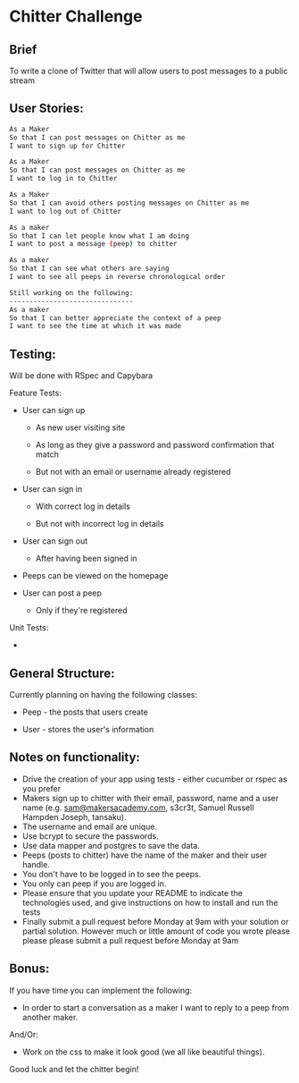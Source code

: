 Chitter Challenge
=================

Brief
------

To write a clone of Twitter that will allow users to post messages to a public stream

User Stories:
-------

```sh
As a Maker
So that I can post messages on Chitter as me
I want to sign up for Chitter

As a Maker
So that I can post messages on Chitter as me
I want to log in to Chitter

As a Maker
So that I can avoid others posting messages on Chitter as me
I want to log out of Chitter

As a maker
So that I can let people know what I am doing  
I want to post a message (peep) to chitter

As a maker
So that I can see what others are saying  
I want to see all peeps in reverse chronological order

Still working on the following:
-------------------------------
As a maker
So that I can better appreciate the context of a peep
I want to see the time at which it was made
```

Testing:
--------

Will be done with RSpec and Capybara

Feature Tests:

* User can sign up
	
	* As new user visiting site

	* As long as they give a password and password confirmation that match

	* But not with an email or username already registered

* User can sign in

	* With correct log in details

	* But not with incorrect log in details

* User can sign out

	* After having been signed in

* Peeps can be viewed on the homepage

* User can post a peep

	* Only if they're registered

Unit Tests:

* 

General Structure:
------------------

Currently planning on having the following classes:

* Peep - the posts that users create

* User - stores the user's information













Notes on functionality:
------

* Drive the creation of your app using tests - either cucumber or rspec as you prefer
* Makers sign up to chitter with their email, password, name and a user name (e.g. sam@makersacademy.com, s3cr3t, Samuel Russell Hampden Joseph, tansaku).
* The username and email are unique.
* Use bcrypt to secure the passwords.
* Use data mapper and postgres to save the data.
* Peeps (posts to chitter) have the name of the maker and their user handle.
* You don't have to be logged in to see the peeps.
* You only can peep if you are logged in.
* Please ensure that you update your README to indicate the technologies used, and give instructions on how to install and run the tests
* Finally submit a pull request before Monday at 9am with your solution or partial solution.  However much or little amount of code you wrote please please please submit a pull request before Monday at 9am

Bonus:
-----

If you have time you can implement the following:

* In order to start a conversation as a maker I want to reply to a peep from another maker.

And/Or:

* Work on the css to make it look good (we all like beautiful things).

Good luck and let the chitter begin!
